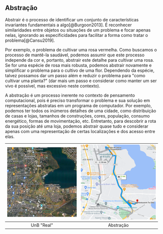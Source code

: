 ## Abstração

Abstrair é o processo de identificar um conjunto de características invariantes fundamentais a algo[@Burgoon2013]. É reconhecer similaridades entre objetos ou situações de um problema e focar apenas nelas, ignorando as especificidades para facilitar a forma como tratar o problema[@Cansu2019].

Por exemplo, o problema de cultivar uma rosa vermelha. Como buscamos o processo de mantê-la saudável, podemos assumir que este processo independe da cor e, portanto, abstrair este detalhe para cultivar uma rosa. Se for uma espécie de rosa mais robusta, podemos abstrair novamente e simplificar o problema para o cultivo de uma flor. Dependendo da espécie, talvez possamos dar um passo além e reduzir o problema para "como cultivar uma planta?" (dar mais um passo e considerar como manter um ser vivo é possível, mas excessivo neste contexto).

A abstração é um processo inerente no contexto de pensamento computacional, pois é preciso transformar o problema e sua solução em representações abstratas em um programa de computador. Por exemplo, podemos ter todos os inúmeros detalhes de uma cidade, como distribuição de casas e lojas, tamanhos de construções, cores, população, consumo energético, formas de movimentação, etc. Entretanto, para descobrir a rota da sua posição até uma loja, podemos abstrair quase tudo e considerar apenas com uma representação de certas localizações e dos acesso entre elas.

![UnB "Real"](/img/unb_mapa.png "Mapa da UnB") | ![Abstração do mapa da UnB](/img/unb_modelo.png "Abstração do mapa da UnB")
:---------:|:---------:
UnB "Real" | Abstração
